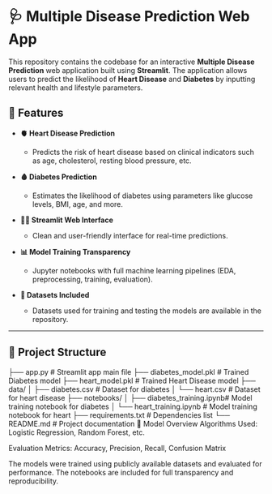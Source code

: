 # 🩺 Multiple Disease Prediction Web App

This repository contains the codebase for an interactive **Multiple Disease Prediction** web application built using **Streamlit**. The application allows users to predict the likelihood of **Heart Disease** and **Diabetes** by inputting relevant health and lifestyle parameters.

## 🚀 Features

- **🫀 Heart Disease Prediction**
  - Predicts the risk of heart disease based on clinical indicators such as age, cholesterol, resting blood pressure, etc.

- **🩸 Diabetes Prediction**
  - Estimates the likelihood of diabetes using parameters like glucose levels, BMI, age, and more.

- **🧑‍💻 Streamlit Web Interface**
  - Clean and user-friendly interface for real-time predictions.

- **📊 Model Training Transparency**
  - Jupyter notebooks with full machine learning pipelines (EDA, preprocessing, training, evaluation).

- **📁 Datasets Included**
  - Datasets used for training and testing the models are available in the repository.

---

## 📂 Project Structure

├── app.py # Streamlit app main file
├── diabetes_model.pkl # Trained Diabetes model
├── heart_model.pkl # Trained Heart Disease model
├── data/
│ ├── diabetes.csv # Dataset for diabetes
│ └── heart.csv # Dataset for heart disease
├── notebooks/
│ ├── diabetes_training.ipynb# Model training notebook for diabetes
│ └── heart_training.ipynb # Model training notebook for heart
├── requirements.txt # Dependencies list
└── README.md # Project documentation
🧠 Model Overview
Algorithms Used: Logistic Regression, Random Forest, etc.

Evaluation Metrics: Accuracy, Precision, Recall, Confusion Matrix

The models were trained using publicly available datasets and evaluated for performance. The notebooks are included for full transparency and reproducibility.
